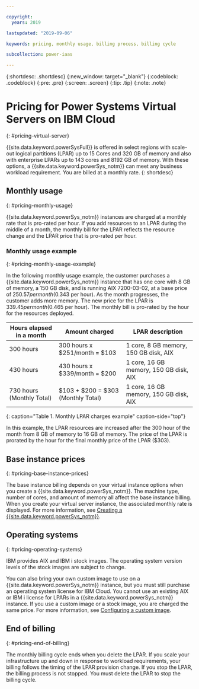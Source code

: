 ```yaml
---

copyright:
  years: 2019

lastupdated: "2019-09-06"

keywords: pricing, monthly usage, billing process, billing cycle

subcollection: power-iaas

---
```


{:shortdesc: .shortdesc}
{:new_window: target="_blank"}
{:codeblock: .codeblock}
{:pre: .pre}
{:screen: .screen}
{:tip: .tip}
{:note: .note}

# Pricing for Power Systems Virtual Servers on IBM Cloud
{: #pricing-virtual-server}

{{site.data.keyword.powerSysFull}} is offered in select regions with scale-out logical partitions (LPAR) up to 15 Cores and 320 GB of memory and also with enterprise LPARs up to 143 cores and 8192 GB of memory. With these options, a {{site.data.keyword.powerSys_notm}} can meet any business workload requirement. You are billed at a monthly rate.
{: shortdesc}

## Monthly usage
{: #pricing-monthly-usage}

{{site.data.keyword.powerSys_notm}} instances are charged at a monthly rate that is pro-rated per hour. If you add resources to an LPAR during the middle of a month, the monthly bill for the LPAR reflects the resource change and the LPAR price that is pro-rated per hour.

### Monthly usage example
{: #pricing-monthly-usage-example}

In the following monthly usage example, the customer purchases a {{site.data.keyword.powerSys_notm}} instance that has one core with 8 GB of memory, a 150 GB disk, and is running AIX 7200-03-02, at a base price of $250.57 per month ($0.343 per hour). As the month progresses, the customer adds more memory. The new price for the LPAR is $339.45 per month ($0.465 per hour). The monthly bill is pro-rated by the hour for the resources deployed.

| Hours elapsed in a month       | Amount charged   |  LPAR description     |
| ----------------------------- | ----------------- | --------------------  |
| 300 hours        | 300 hours x $251/month = $103  | 1 core, 8 GB memory, 150 GB disk, AIX    |
| 430 hours        | 430 hours x $339/month = $200  | 1 core, 16 GB memory, 150 GB disk, AIX  |
| 730 hours (Monthly Total)  | $103 + $200 = $303 (Monthly Total)  |   1 core, 16 GB memory, 150 GB disk, AIX |
{: caption="Table 1. Monthly LPAR charges example" caption-side="top"}

In this example, the LPAR resources are increased after the 300 hour of the month from 8 GB of memory to 16 GB of memory. The price of the LPAR is prorated by the hour for the final monthly price of the LPAR ($303).

## Base instance prices
{: #pricing-base-instance-prices}

The base instance billing depends on your virtual instance options when you create a {{site.data.keyword.powerSys_notm}}. The machine type, number of cores, and amount of memory all affect the base instance billing. When you create your virtual server instance, the associated monthly rate is displayed. For more information, see [Creating a {{site.data.keyword.powerSys_notm}}](/docs/infrastructure/power-iaas?topic=power-iaas-creating-power-virtual-server#creating-power-virtual-server).

## Operating systems
{: #pricing-operating-systems}

IBM provides AIX and IBM i stock images. The operating system version levels of the stock images are subject to change.

You can also bring your own custom image to use on a {{site.data.keyword.powerSys_notm}} instance, but you must still purchase an operating system license for IBM Cloud. You cannot use an existing AIX or IBM i license for LPARs in a {{site.data.keyword.powerSys_notm}} instance. If you use a custom image or a stock image, you are charged the same price. For more information, see [Configuring a custom image](/docs/infrastructure/power-iaas?topic=power-iaas-configuring-custom-image#configuring-custom-image).

## End of billing
{: #pricing-end-of-billing}

The monthly billing cycle ends when you delete the LPAR. If you scale your infrastructure up and down in response to workload requirements, your billing follows the timing of the LPAR provision change. If you stop the LPAR, the billing process is not stopped. You must delete the LPAR to stop the billing cycle.
